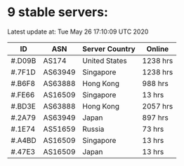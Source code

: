 # 9 stable servers:

Latest update at: Tue May 26 17:10:09 UTC 2020

| ID | ASN | Server Country | Online |
| -- | --- | -------------- | ------ |
| #.D09B | AS174 | United States | 1238 hrs |
| #.7F1D | AS63949 | Singapore | 1238 hrs |
| #.B6F8 | AS63888 | Hong Kong | 988 hrs |
| #.FE66 | AS16509 | Singapore | 13 hrs |
| #.BD3E | AS63888 | Hong Kong | 2057 hrs |
| #.2A79 | AS63949 | Japan | 897 hrs |
| #.1E74 | AS51659 | Russia | 73 hrs |
| #.A4BD | AS16509 | Singapore | 13 hrs |
| #.47E3 | AS16509 | Japan | 13 hrs |

